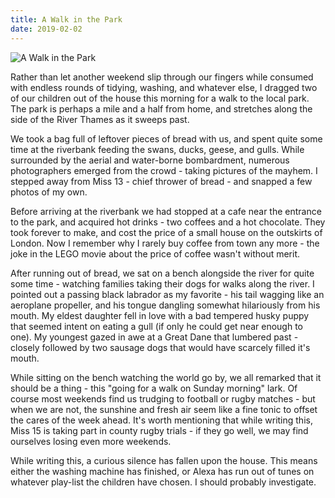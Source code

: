 ```yaml
---
title: A Walk in the Park
date: 2019-02-02
---
```


![A Walk in the Park](https://source.unsplash.com/npxXWgQ33ZQ/1600x900)

Rather than let another weekend slip through our fingers while consumed with endless rounds of tidying, washing, and whatever else, I dragged two of our children out of the house this morning for a walk to the local park. The park is perhaps a mile and a half from home, and stretches along the side of the River Thames as it sweeps past.

We took a bag full of leftover pieces of bread with us, and spent quite some time at the riverbank feeding the swans, ducks, geese, and gulls. While surrounded by the aerial and water-borne bombardment, numerous photographers emerged from the crowd - taking pictures of the mayhem. I stepped away from Miss 13 - chief thrower of bread - and snapped a few photos of my own.

Before arriving at the riverbank we had stopped at a cafe near the entrance to the park, and acquired hot drinks - two coffees and a hot chocolate. They took forever to make, and cost the price of a small house on the outskirts of London. Now I remember why I rarely buy coffee from town any more - the joke in the LEGO movie about the price of coffee wasn't without merit.

After running out of bread, we sat on a bench alongside the river for quite some time - watching families taking their dogs for walks along the river. I pointed out a passing black labrador as my favorite - his tail wagging like an aeroplane propeller, and his tongue dangling somewhat hilariously from his mouth. My eldest daughter fell in love with a bad tempered husky puppy that seemed intent on eating a gull (if only he could get near enough to one). My youngest gazed in awe at a Great Dane that lumbered past - closely followed by two sausage dogs that would have scarcely filled it's mouth.

While sitting on the bench watching the world go by, we all remarked that it should be a thing - this "going for a walk on Sunday morning" lark. Of course most weekends find us trudging to football or rugby matches - but when we are not, the sunshine and fresh air seem like a fine tonic to offset the cares of the week ahead. It's worth mentioning that while writing this, Miss 15 is taking part in county rugby trials - if they go well, we may find ourselves losing even more weekends.

While writing this, a curious silence has fallen upon the house. This means either the washing machine has finished, or Alexa has run out of tunes on whatever play-list the children have chosen. I should probably investigate.